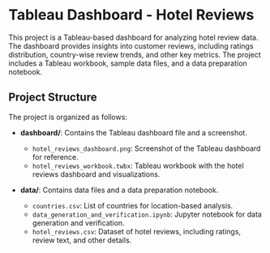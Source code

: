 # Tableau Dashboard - Hotel Reviews

This project is a Tableau-based dashboard for analyzing hotel review data. The dashboard provides insights into customer reviews, including ratings distribution, country-wise review trends, and other key metrics. The project includes a Tableau workbook, sample data files, and a data preparation notebook.

## Project Structure

The project is organized as follows:

- **dashboard/**: Contains the Tableau dashboard file and a screenshot.
  - `hotel_reviews_dashboard.png`: Screenshot of the Tableau dashboard for reference.
  - `hotel_reviews_workbook.twbx`: Tableau workbook with the hotel reviews dashboard and visualizations.

- **data/**: Contains data files and a data preparation notebook.
  - `countries.csv`: List of countries for location-based analysis.
  - `data_generation_and_verification.ipynb`: Jupyter notebook for data generation and verification.
  - `hotel_reviews.csv`: Dataset of hotel reviews, including ratings, review text, and other details.